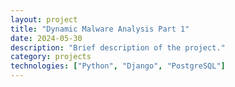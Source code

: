 ```yaml
---
layout: project
title: "Dynamic Malware Analysis Part 1"
date: 2024-05-30
description: "Brief description of the project."
category: projects
technologies: ["Python", "Django", "PostgreSQL"]
---
```


